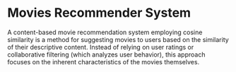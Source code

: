# **Movies Recommender System**

A content-based movie recommendation system employing cosine similarity is a method for suggesting movies to users based on the similarity of their descriptive content. Instead of relying on user ratings or collaborative filtering (which analyzes user behavior), this approach focuses on the inherent characteristics of the movies themselves.
